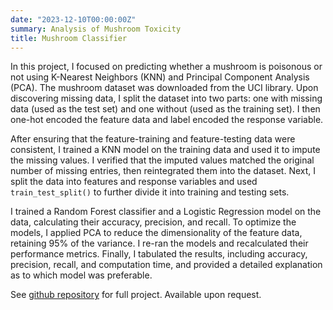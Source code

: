 ```yaml
---
date: "2023-12-10T00:00:00Z"
summary: Analysis of Mushroom Toxicity
title: Mushroom Classifier
---
```

In this project, I focused on predicting whether a mushroom is poisonous or not using K-Nearest Neighbors (KNN) and Principal Component Analysis (PCA). The mushroom dataset was downloaded from the UCI library. Upon discovering missing data, I split the dataset into two parts: one with missing data (used as the test set) and one without (used as the training set). I then one-hot encoded the feature data and label encoded the response variable.

After ensuring that the feature-training and feature-testing data were consistent, I trained a KNN model on the training data and used it to impute the missing values. I verified that the imputed values matched the original number of missing entries, then reintegrated them into the dataset. Next, I split the data into features and response variables and used `train_test_split()` to further divide it into training and testing sets.

I trained a Random Forest classifier and a Logistic Regression model on the data, calculating their accuracy, precision, and recall. To optimize the models, I applied PCA to reduce the dimensionality of the feature data, retaining 95% of the variance. I re-ran the models and recalculated their performance metrics. Finally, I tabulated the results, including accuracy, precision, recall, and computation time, and provided a detailed explanation as to which model was preferable.

See [github repository](https://github.com/sirmanuelcortez3/Mushroom-Classifier.git) for full project. Available upon request.